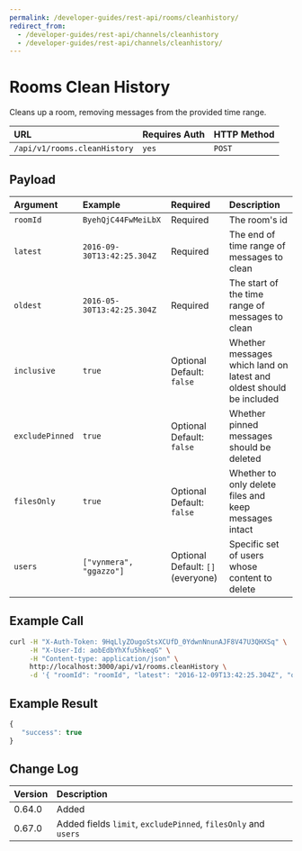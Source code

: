 ```yaml
---
permalink: /developer-guides/rest-api/rooms/cleanhistory/
redirect_from:
  - /developer-guides/rest-api/channels/cleanhistory
  - /developer-guides/rest-api/channels/cleanhistory/
---
```


# Rooms Clean History

Cleans up a room, removing messages from the provided time range.

| URL | Requires Auth | HTTP Method |
| :--- | :--- | :--- |
| `/api/v1/rooms.cleanHistory` | `yes` | `POST` |

## Payload

| Argument | Example | Required | Description |
| :--- | :--- | :--- | :--- |
| `roomId` | `ByehQjC44FwMeiLbX` | Required | The room's id |
| `latest` | `2016-09-30T13:42:25.304Z` | Required | The end of time range of messages to clean |
| `oldest` | `2016-05-30T13:42:25.304Z` | Required | The start of the time range of messages to clean |
| `inclusive` | `true` | Optional   Default: `false` | Whether messages which land on latest and oldest should be included |
| `excludePinned` | `true` | Optional   Default: `false` | Whether pinned messages should be deleted |
| `filesOnly` | `true` | Optional   Default: `false` | Whether to only delete files and keep messages intact |
| `users` | `["vynmera", "ggazzo"]` | Optional   Default: `[]` \(everyone\) | Specific set of users whose content to delete |

## Example Call

```bash
curl -H "X-Auth-Token: 9HqLlyZOugoStsXCUfD_0YdwnNnunAJF8V47U3QHXSq" \
     -H "X-User-Id: aobEdbYhXfu5hkeqG" \
     -H "Content-type: application/json" \
     http://localhost:3000/api/v1/rooms.cleanHistory \
     -d '{ "roomId": "roomId", "latest": "2016-12-09T13:42:25.304Z", "oldest": "2016-08-30T13:42:25.304Z" }'
```

## Example Result

```javascript
{
   "success": true
}
```

## Change Log

| Version | Description |
| :--- | :--- |
| 0.64.0 | Added |
| 0.67.0 | Added fields `limit`, `excludePinned`, `filesOnly` and `users` |

